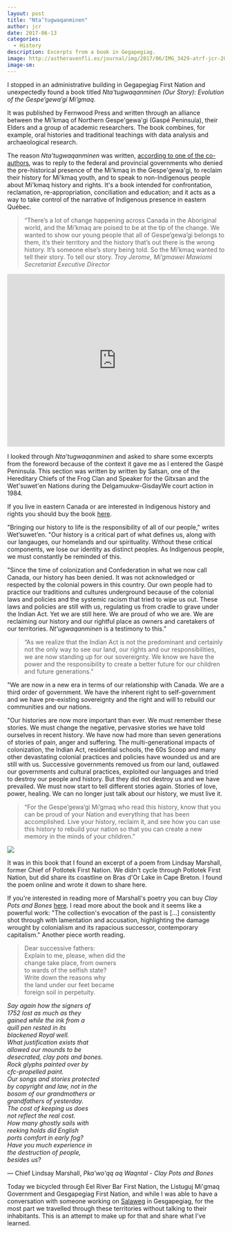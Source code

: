 ```yaml
---
layout: post
title: "Nta’tugwaqanminen"
author: jcr
date: 2017-06-13
categories:
  - History
description: Excerpts from a book in Gegapegiag.
image: http://astheravenfli.es/journal/img/2017/06/IMG_3429-atrf-jcr-2000-web.jpg
image-sm:
---
```


I stopped in an administrative building in Gegapegiag First Nation and unexpectedly found a book titled <i>Nta'tugwaqanminen (Our Story): Evolution of the Gespe’gewa’gi Mi’gmaq</i>.

It was published by Fernwood Press and written through an alliance between the Mi'kmaq of Northern Gespe'gewa'gi (Gaspé Peninsula), their Elders and a group of academic researchers. The book combines, for example, oral histories and traditional teachings with data analysis and archaeological research.

The reason <i>Nta'tugwaqanminen</i> was written, <a href="http://kukukwes.com/2016/11/18/an-interview-with-danielle-cyr-co-author-of-book-about-history-of-gespegewagi-migmaq/" target="blank">according to one of the co-authors</a>, was to reply to the federal and provincial governments who denied the pre-historical presence of the Mi'kmaq in the Gespe'gewa'gi, to reclaim their history for Mi'kmaq youth, and to speak to non-Indigenous people about Mi'kmaq history and rights. It's a book intended for confrontation, reclamation, re-appropriation, conciliation and education; and it acts as a way to take control of the narrative of Indigenous presence in eastern Québec.

<blockquote>&ldquo;There&rsquo;s a lot of change happening across Canada in the Aboriginal world, and the Mi&rsquo;kmaq are poised to be at the tip of the change. We wanted to show our young people that all of Gespe&rsquo;gewa&rsquo;gi belongs to them, it&rsquo;s their territory and the history that&rsquo;s out there is the wrong history. It&rsquo;s someone else&rsquo;s story being told. So the Mi&rsquo;kmaq wanted to tell their story. To tell our story. <cite>Troy Jerome, Mi’gmawei Mawiomi Secretariat Executive Director</cite></blockquote>

<iframe width="100%" height="400" src="https://www.youtube.com/embed/RwH7wnWdAr4" frameborder="0" allowfullscreen></iframe>

I looked through <i>Nta'tugwaqanminen</i> and asked to share some excerpts from the foreword because of the context it gave me as I entered the Gaspé Peninsula. This section was written by written by Satsan, one of the Hereditary Chiefs of the Frog Clan and Speaker for the Gitxsan and the Wet'suwet'en Nations during the Delgamuukw-GisdayWe court action in 1984.

If you live in eastern Canada or are interested in Indigenous history and rights you should buy the book <a href="https://fernwoodpublishing.ca/book/ntatugwaqanminen" target="blank">here</a>.

"Bringing our history to life is the responsibility of all of our people," writes Wet’suwet’en. "Our history is a critical part of what defines us, along with our langauges, our homelands and our spirituality. Without these critical components, we lose our identity as distinct peoples. As Indigenous people, we must constantly be reminded of this.

"Since the time of colonization and Confederation in what we now call Canada, our history has been denied. It was not acknowledged or respected by the colonial powers in this country. Our own people had to practice our traditions and cultures underground because of the colonial laws and policies and the systemic racism that tried to wipe us out. These laws and policies are still with us, regulating us from cradle to grave under the Indian Act. Yet we are still here. We are proud of who we are. We are reclaiming our history and our rightful place as owners and caretakers of our territories. <i>Nt'ugwaqanminen</i> is a testimony to this."

<blockquote>&ldquo;As we realize that the Indian Act is not the predominant and certainly not the only way to see our land, our rights and our responsibilities, we are now standing up for our sovereignty. We know we have the power and the responsibility to create a better future for our children and future generations.&rdquo;</blockquote>

"We are now in a new era in terms of our relationship with Canada. We are a third order of government. We have the inherent right to self-government and we have pre-existing sovereignty and the right and will to rebuild our communities and our nations.

"Our histories are now more important than ever. We must remember these stories. We must change the negative, pervasive stories we have told ourselves in recent history. We have now had more than seven generations of stories of pain, anger and suffering. The multi-generational impacts of colonization, the Indian Act, residential schools, the 60s Scoop and many other devastating colonial practices and policies have wounded us and are still with us. Successive governments removed us from our land, outlawed our governments and cultural practices, exploited our languages and tried to destroy our people and history. But they did not destroy us and we have prevailed. We must now start to tell different stories again. Stories of love, power, healing. We can no longer just talk about our history, we must live it.

<blockquote>&ldquo;For the Gespe&rsquo;gewa&rsquo;gi Mi&rsquo;gmaq who read this history, know that you can be proud of your Nation and everything that has been accomplished. Live your history, reclaim it, and see how you can use this history to rebuild your nation so that you can create a new memory in the minds of your children.&rdquo;</blockquote>

<img src="http://astheravenfli.es/journal/img/2017/06/IMG_3432-atrf-jcr-2000-web.jpg">

It was in this book that I found an excerpt of a poem from Lindsay Marshall, former Chief of Potlotek First Nation. We didn't cycle through Potlotek First Nation, but did share its coastline on Bras d'Or Lake in Cape Breton. I found the poem online and wrote it down to share here.

If you're interested in reading more of Marshall's poetry you can buy <i>Clay Pots and Bones</i> <a href="https://www.nimbus.ca/store/fiction-and-poetry/poetry/clay-pots-and-bones.html" target="blank">here</a>. I read more about the book and it seems like a powerful work: "The collection's evocation of the past is [&hellip;] consistently shot through with lamentation and accusation, highlighting the damage wrought by colonialism and its rapacious successor, contemporary capitalism." Another piece worth reading.

<blockquote>Dear successive fathers:<br>
Explain to me, please, when did the<br>
change take place, from owners<br>
to wards of the selfish state?<br>
Write down the reasons why<br>
the land under our feet became<br>
foreign soil in perpetuity.</blockquote>

<i>Say again how the signers of<br>
1752 lost as much as they<br>
gained while the ink from a<br>
quill pen rested in its<br>
blackened Royal well.<br>
What justification exists that<br>
allowed our mounds to be<br>
desecrated, clay pots and bones.<br>
Rock glyphs painted over by<br>
cfc-propelled paint.<br>
Our songs and stories protected<br>
by copyright and law, not in the<br>
bosom of our grandmothers or<br>
grandfathers of yesterday.<br>
The cost of keeping us does<br>
not reflect the real cost.<br>
How many ghostly sails with<br>
reeking holds did English<br>
ports comfort in early fog?<br>
Have you much experience in<br>
the destruction of people,<br>
besides us?</i>

— Chief Lindsay Marshall, <i>Pka'wo'qq aq Waqntal - Clay Pots and Bones</i>

Today we bicycled through Eel River Bar First Nation, the Listuguj Mi'gmaq Government and Gesgapegiag First Nation, and while I was able to have a conversation with someone working on <a href="http://www.salaweg.com" target="blank">Salaweg</a> in Gesgapegiag, for the most part we travelled through these territories without talking to their inhabitants. This is an attempt to make up for that and share what I've learned.